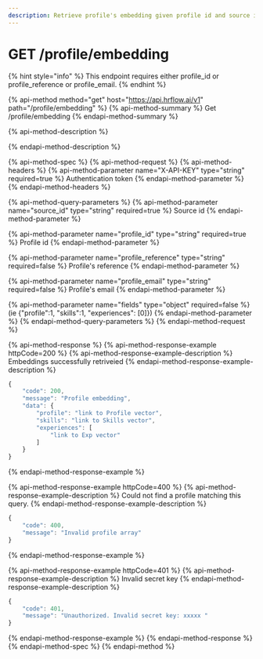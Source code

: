 ```yaml
---
description: Retrieve profile's embedding given profile id and source id.
---
```


# GET /profile/embedding

{% hint style="info" %}
This endpoint requires either profile\_id or profile\_reference or profile\_email.
{% endhint %}

{% api-method method="get" host="https://api.hrflow.ai/v1" path="/profile/embedding" %}
{% api-method-summary %}
Get /profile/embedding
{% endapi-method-summary %}

{% api-method-description %}

{% endapi-method-description %}

{% api-method-spec %}
{% api-method-request %}
{% api-method-headers %}
{% api-method-parameter name="X-API-KEY" type="string" required=true %}
Authentication token
{% endapi-method-parameter %}
{% endapi-method-headers %}

{% api-method-query-parameters %}
{% api-method-parameter name="source\_id" type="string" required=true %}
Source id
{% endapi-method-parameter %}

{% api-method-parameter name="profile\_id" type="string" required=true %}
Profile id
{% endapi-method-parameter %}

{% api-method-parameter name="profile\_reference" type="string" required=false %}
Profile's reference
{% endapi-method-parameter %}

{% api-method-parameter name="profile\_email" type="string" required=false %}
Profile's email
{% endapi-method-parameter %}

{% api-method-parameter name="fields" type="object" required=false %}
\(ie {"profile":1, "skills":1, "experiences": \[0\]}\)
{% endapi-method-parameter %}
{% endapi-method-query-parameters %}
{% endapi-method-request %}

{% api-method-response %}
{% api-method-response-example httpCode=200 %}
{% api-method-response-example-description %}
Embeddings successfully retriveied
{% endapi-method-response-example-description %}

```javascript
{
    "code": 200,
    "message": "Profile embedding",
    "data": {
        "profile": "link to Profile vector",
        "skills": "link to Skills vector",
        "experiences": [
            "link to Exp vector"
        ]
    }
}
```
{% endapi-method-response-example %}

{% api-method-response-example httpCode=400 %}
{% api-method-response-example-description %}
Could not find a profile matching this query.
{% endapi-method-response-example-description %}

```javascript
{
    "code": 400,
    "message": "Invalid profile array"
}
```
{% endapi-method-response-example %}

{% api-method-response-example httpCode=401 %}
{% api-method-response-example-description %}
Invalid secret key
{% endapi-method-response-example-description %}

```javascript
{
    "code": 401,
    "message": "Unauthorized. Invalid secret key: xxxxx "
}
```
{% endapi-method-response-example %}
{% endapi-method-response %}
{% endapi-method-spec %}
{% endapi-method %}

